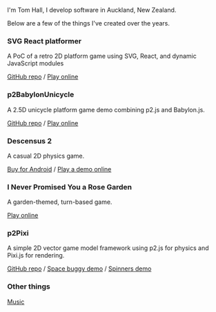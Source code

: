 I'm Tom Hall, I develop software in Auckland, New Zealand.

Below are a few of the things I've created over the years.

### SVG React platformer

A PoC of a retro 2D platform game using SVG, React, and dynamic JavaScript modules

[GitHub repo](https://github.com/TomWHall/svg-react-platformer) / [Play online](./svg-react-platformer)

### p2BabylonUnicycle

A 2.5D unicycle platform game demo combining p2.js and Babylon.js.

[GitHub repo](https://github.com/TomWHall/p2BabylonUnicycle) / [Play online](./p2BabylonUnicycle)

### Descensus 2

A casual 2D physics game.

[Buy for Android](https://play.google.com/store/apps/details?id=com.booleanoperations.descensus2) / [Play a demo online](./descensus2/)

### I Never Promised You a Rose Garden

A garden-themed, turn-based game.

[Play online](./rose-garden/)

### p2Pixi

A simple 2D vector game model framework using p2.js for physics and Pixi.js for rendering.

[GitHub repo](https://github.com/TomWHall/p2Pixi) / [Space buggy demo](./p2Pixi/buggy) / [Spinners demo](./p2Pixi/spinners)

### Other things

[Music](https://tom-w-hall.bandcamp.com/)
